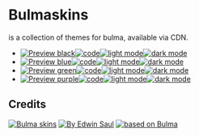 # Bulmaskins
is a collection of themes for bulma, available via CDN.
-  [![ Preview black ](https://img.shields.io/badge/-black-blue)](https://saul11235.github.io/BulmaSkins?skin=black)[![ code ](https://img.shields.io/badge/-code-white)](https://github.com/Saul11235/BulmaSkins/tree/main/skins/black)[![ light mode ](https://img.shields.io/badge/-light_mode-black)](https://saul11235.github.io/BulmaSkins?skin=black&dark=false)[![ dark mode ](https://img.shields.io/badge/-dark_mode-black)](https://saul11235.github.io/BulmaSkins?skin=black&dark=true)   
-  [![ Preview blue ](https://img.shields.io/badge/-blue-blue)](https://saul11235.github.io/BulmaSkins?skin=blue)[![ code ](https://img.shields.io/badge/-code-white)](https://github.com/Saul11235/BulmaSkins/tree/main/skins/blue)[![ light mode ](https://img.shields.io/badge/-light_mode-black)](https://saul11235.github.io/BulmaSkins?skin=blue&dark=false)[![ dark mode ](https://img.shields.io/badge/-dark_mode-black)](https://saul11235.github.io/BulmaSkins?skin=blue&dark=true)   
-  [![ Preview green ](https://img.shields.io/badge/-green-blue)](https://saul11235.github.io/BulmaSkins?skin=green)[![ code ](https://img.shields.io/badge/-code-white)](https://github.com/Saul11235/BulmaSkins/tree/main/skins/green)[![ light mode ](https://img.shields.io/badge/-light_mode-black)](https://saul11235.github.io/BulmaSkins?skin=green&dark=false)[![ dark mode ](https://img.shields.io/badge/-dark_mode-black)](https://saul11235.github.io/BulmaSkins?skin=green&dark=true)   
-  [![ Preview purple ](https://img.shields.io/badge/-purple-blue)](https://saul11235.github.io/BulmaSkins?skin=purple)[![ code ](https://img.shields.io/badge/-code-white)](https://github.com/Saul11235/BulmaSkins/tree/main/skins/purple)[![ light mode ](https://img.shields.io/badge/-light_mode-black)](https://saul11235.github.io/BulmaSkins?skin=purple&dark=false)[![ dark mode ](https://img.shields.io/badge/-dark_mode-black)](https://saul11235.github.io/BulmaSkins?skin=purple&dark=true)   

## Credits
[![Bulma skins](https://img.shields.io/badge/-Bulma_skins-blue)](https://saul11235.github.io/BulmaSkins/)
[![By Edwin Saul](https://img.shields.io/badge/-By_Edwin_Saul-black)](https://edwinsaul.com)
[![based on Bulma](https://img.shields.io/badge/-based_on_Bulma-red)](https://bulma.io/)